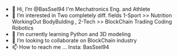 - 👋 Hi, I’m @BasSsel94 I'm Mechatronics Eng. and Athlete 
- 👀 I’m interested in Two completely diff. fields 1-Sport >> Nutrition WorkingOut BodyBulding , 2-Tech >> BlockChain Trading Coding Robotics 
- 🌱 I’m currently learning Python and 3D modeling 
- 💞️ I’m looking to collaborate on BlockChain industry
- 📫 How to reach me ... Insta: BasSsel94 

<!---
BasSsel94/BasSsel94 is a ✨ special ✨ repository because its `README.md` (this file) appears on your GitHub profile.
You can click the Preview link to take a look at your changes.
--->
